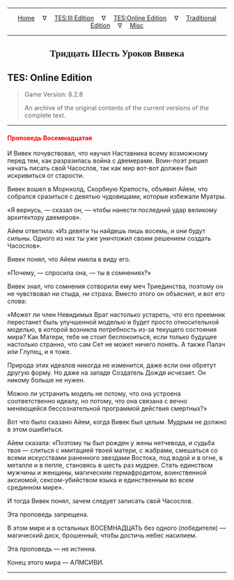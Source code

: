 
---

<!-- Jekyll Page Links -->

<center>
<a href="../../../../index.html">Home</a>
&emsp;&nabla;&emsp;
<a href="../../../index-tes3.html">TES:III Edition</a>
&emsp;&nabla;&emsp;
<a href="../../../index-teso.html">TES:Online Edition</a>
&emsp;&nabla;&emsp;
<a href="../../../index-traditional.html">Traditional Edition</a>
&emsp;&nabla;&emsp;
<a href="../../../index-misc.html">Misc</a>
</center>

<!-- Markdown Body Below: -->

---

<center>
<h2><span style="font-family:Georgia">Тридцать Шесть Уроков Вивека</span></h2>
</center>

## TES: Online Edition

> Game Version: 8.2.8
>
> An archive of the original contents of the current versions of the complete text.

---

#### <span style="color:red">Проповедь Восемнадцатая</span>

И Вивек почувствовал, что научил Наставника всему возможному перед тем, как разразилась война с двемерами. Воин-поэт решил начать писать свой Часослов, так как мир вот-вот должен был искривиться от старости.

Вивек вошел в Морнхолд, Скорбную Крепость, объявил Айем, что собрался сразиться с девятью чудовищами, которые избежали Муатры.

«Я вернусь, — сказал он, — чтобы нанести последний удар великому архитектору двемеров».

Айем ответила: «Из девяти ты найдешь лишь восемь, и они будут сильны. Одного из них ты уже уничтожил своим решением создать Часослов».

Вивек понял, что Айем имела в виду его.

«Почему, — спросила она, — ты в сомнениях?»

Вивек знал, что сомнения сотворили ему меч Триединства, поэтому он не чувствовал ни стыда, ни страха. Вместо этого он объяснил, и вот его слова:

«Может ли член Невидимых Врат настолько устареть, что его преемник перестанет быль улучшенной моделью и будет просто относительной моделью, в которой возникла потребность из-за текущего состояния мира? Как Матери, тебе не стоит беспокоиться, если только будущее настолько странно, что сам Сет не может ничего понять. А также Палач или Глупец, и я тоже.

Природа этих идеалов никогда не изменится, даже если они обретут другую форму. Но даже на западе Создатель Дождя исчезает. Он никому больше не нужен.

Можно ли устранить модель не потому, что она устроена соответственно идеалу, но потому, что она связана с вечно меняющейся бессознательной программой действия смертных?»

Вот что было сказано Айем, когда Вивек был целым. Мудрым не должно в этом ошибиться.

Айем сказала: «Поэтому ты был рожден у жены нетчевода, и судьба твоя — слиться с имитацией твоей матери, с жабрами, смешаться со всеми искусствами раненного звездами Востока, под водой и в огне, в металле и в пепле, становясь в шесть раз мудрее. Стать единством мужчины и женщины, магическим гермафродитом, воинственной аксиомой, сексом-убийством языка и единственным во всем срединном мире».

И тогда Вивек понял, зачем следует записать свой Часослов.

Эта проповедь запрещена.

В этом мире и в остальных ВОСЕМНАДЦАТЬ без одного (победителя) — магический диск, брошенный, чтобы достичь небес насилием.

Эта проповедь — не истинна.

Конец этого мира — АЛМСИВИ.

---
